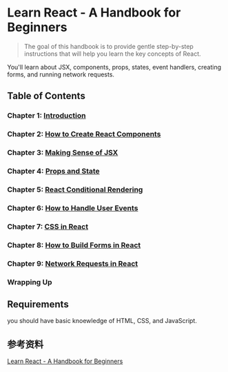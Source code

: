 # Learn React - A Handbook for Beginners

> The goal of this handbook is to provide gentle step-by-step instructions that will help you learn the key concepts of React.

You'll learn about JSX, components, props, states, event handlers, creating forms, and running network requests.

## Table of Contents

### Chapter 1: [Introduction](ch1/README.md)
### Chapter 2: [How to Create React Components](ch2/README.md)
### Chapter 3: [Making Sense of JSX](ch3/README.md)
### Chapter 4: [Props and State](ch4/README.md)
### Chapter 5: [React Conditional Rendering](ch5/README.md)
### Chapter 6: [How to Handle User Events](ch6/README.md)
### Chapter 7: [CSS in React](ch7/README.md)
### Chapter 8: [How to Build Forms in React](ch8/README.md)
### Chapter 9: [Network Requests in React](ch9/README.md)
### Wrapping Up

## Requirements

you should have basic knoewledge of HTML, CSS, and JavaScript.

## 参考资料
[Learn React - A Handbook for Beginners](https://www.freecodecamp.org/news/react-for-beginners-handbook/#requirements)
